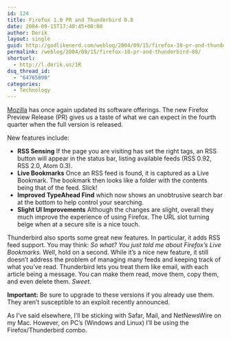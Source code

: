 ```yaml
---
id: 124
title: Firefox 1.0 PR and Thunderbird 0.8
date: 2004-09-15T17:40:45+00:00
author: Derik
layout: single
guid: http://godlikenerd.com/weblog/2004/09/15/firefox-10-pr-and-thunderbird-08/
permalink: /weblog/2004/09/15/firefox-10-pr-and-thunderbird-08/
shorturl:
  - http://l.derik.us/1R
dsq_thread_id:
  - "64765890"
categories:
  - Technology
---
```

[Mozilla](http://www.mozilla.org) has once again updated its software offerings. The new Firefox Preview Release (PR) gives us a taste of what we can expect in the fourth quarter when the full version is released.

New features include:

  * **RSS Sensing** If the page you are visiting has set the right tags, an RSS button will appear in the status bar, listing available feeds (RSS 0.92, RSS 2.0, Atom 0.3).
  * **Live Bookmarks** Once an RSS feed is found, it is captured as a Live Bookmark. The bookmark then looks like a folder with the contents being that of the feed. Slick!
  * **Improved TypeAhead Find** which now shows an unobtrusive search bar at the bottom to help control your searching.
  * **Slight UI Improvements** Although the changes are slight, overall they much improve the experience of using Firefox. The URL slot turning beige when at a secure site is a nice touch.

Thunderbird also sports some great new features. In particular, it adds RSS feed support. You may think: _So what? You just told me about Firefox&#8217;s Live Bookmarks._ Well, hold on a second. While it&#8217;s a nice new feature, it still doesn&#8217;t address the problem of managing many feeds and keeping track of what you&#8217;ve read. Thunderbird lets you treat them like email, with each article being a message. You can make them read, move them, copy them, and even delete them. _Sweet._

**Important:** Be sure to upgrade to these versions if you already use them. They aren&#8217;t susceptible to an exploit recently announced.

As I&#8217;ve said elsewhere, I&#8217;ll be sticking with Safar, Mail, and NetNewsWire on my Mac. However, on PC&#8217;s (Windows and Linux) I&#8217;ll be using the Firefox/Thunderbird combo.